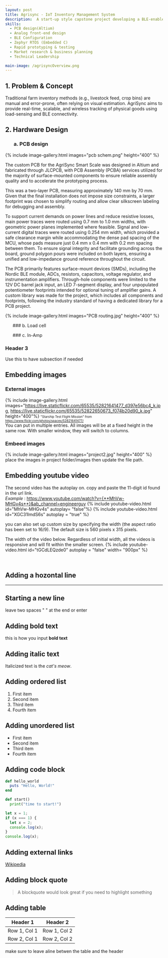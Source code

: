 ```yaml
---
layout: post
title: Agrisync - IoT Inventory Management System
description:  A start-up style capstone project developing a BLE-enabled IoT system for real-time monitoring of agricultural inventory. I led the hardware team, designing the custom PCB, analog front-end, and embedded firmware using Zephyr RTOS on an nRF52833 SoC. The project also involved business model development, customer discovery, and market validation, simulating a full product development cycle from concept to launch.
skills: 
  - PCB design(Altium)
  - Analog front-end design
  - BLE Configuration
  - Zephyr RTOS (Embedded C)
  - Rapid prototyping & testing
  - Market research & business planning
  - Technical Leadership

main-image: /agrisyncOverview.png
---
```



## 1. Problem & Concept
Traditional farm inventory methods (e.g., livestock feed, crop bins) are manual and error-prone, often relying on visual estimation. AgriSync aims to provide real-time, scalable, and wireless tracking of physical goods using load-sensing and BLE connectivity.

## 2. Hardware Design

### &nbsp;&nbsp;&nbsp;&nbsp;&nbsp;&nbsp; a. PCB design

{% include image-gallery.html images="pcb schem.png" height="400" %} 


The custom PCB for the AgriSync Smart Scale was designed in Altium and fabricated through JLCPCB, with PCB Assembly (PCBA) services utilized for the majority of surface-mounted components to ensure reliable assembly quality and to accelerate the prototyping process.


This was a two-layer PCB, measuring approximately 140 mm by 70 mm. Given that the final installation does not impose size constraints, a larger footprint was chosen to simplify routing and allow clear silkscreen labeling for debugging and assembly.


To support current demands on power lines and reduce resistive losses, main power traces were routed using 0.7 mm to 1.0 mm widths, with geometric power planes implemented where feasible. Signal and low-current digital traces were routed using 0.254 mm width, which provided a safe clearance margin while accommodating the dense pad spacing of the MCU, whose pads measure just 0.4 mm x 0.4 mm with 0.2 mm spacing between them. To ensure signal integrity and facilitate grounding across the board, ground polygon pours were included on both layers, ensuring a unified and low-impedance ground reference throughout the circuit.


The PCB primarily features surface-mount devices (SMDs), including the Nordic BLE module, ADCs, resistors, capacitors, voltage regulator, and instrumentation amplifiers. Through-hole components were limited to the 12V DC barrel jack input, an LED 7-segment display, and four unpopulated potentiometer footprints intended for optional tuning of amplifier gains. A custom library was made for the project, which includes all components and footprints, following the industry standard of having a dedicated library for a PCB project.

{% include image-gallery.html images="PCB routing.jpg" height="400" %} 


&nbsp;&nbsp;&nbsp;&nbsp;&nbsp;&nbsp;### b. Load cell


&nbsp;&nbsp;&nbsp;&nbsp;&nbsp;&nbsp;### c. In-Amp


### Header 3 
Use this to have subsection if needed


## Embedding images 
### External images
{% include image-gallery.html images="https://live.staticflickr.com/65535/52821641477_d397e56bc4_k.jpg, https://live.staticflickr.com/65535/52822650673_f074b20d90_k.jpg" height="400"%}
<span style="font-size: 10px">"Starship Test Flight Mission" from https://www.flickr.com/photos/spacex/52821641477/</span>  
You can put in multiple entries. All images will be at a fixed height in the same row. With smaller window, they will switch to columns.  

### Embeed images
{% include image-gallery.html images="project2.jpg" height="400" %} 
place the images in project folder/images then update the file path.   


## Embedding youtube video
The second video has the autoplay on. copy and paste the 11-digit id found in the url link. <br>
*Example* : https://www.youtube.com/watch?v={**MhVw-MHGv4s**}&ab_channel=engineerguy
{% include youtube-video.html id="MhVw-MHGv4s" autoplay= "false"%}
{% include youtube-video.html id="XGC31lmdS6s" autoplay = "true" %}

you can also set up custom size by specifying the width (the aspect ratio has been set to 16/9). The default size is 560 pixels x 315 pixels.  

The width of the video below. Regardless of initial width, all the videos is responsive and will fit within the smaller screen.
{% include youtube-video.html id="tGCdLEQzde0" autoplay = "false" width= "900px" %}  

<br>

## Adding a hozontal line
---

## Starting a new line
leave two spaces "  " at the end or enter <br>

## Adding bold text
this is how you input **bold text**

## Adding italic text
Italicized text is the *cat's meow*.

## Adding ordered list
1. First item
2. Second item
3. Third item
4. Fourth item

## Adding unordered list
- First item
- Second item
- Third item
- Fourth item

## Adding code block
```ruby
def hello_world
  puts "Hello, World!"
end
```

```python
def start()
  print("time to start!")
```

```javascript
let x = 1;
if (x === 1) {
  let x = 2;
  console.log(x);
}
console.log(x);

```

## Adding external links
[Wikipedia](https://en.wikipedia.org)


## Adding block quote
> A blockquote would look great if you need to highlight something


## Adding table 

| Header 1 | Header 2 |
|----------|----------|
| Row 1, Col 1 | Row 1, Col 2 |
| Row 2, Col 1 | Row 2, Col 2 |

make sure to leave aline betwen the table and the header


